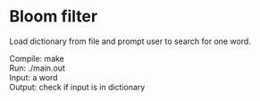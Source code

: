 # Bloom filter

Load dictionary from file and prompt user to search for one word.

Compile: make  
Run: ./main.out  
Input: a word  
Output: check if input is in dictionary
